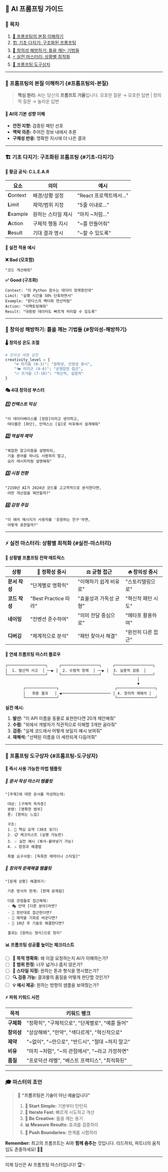 ## 🚀 AI 프롬프팅 가이드

### 📖 목차
1. [🎯 프롬프팅의 본질 이해하기](#프롬프팅의-본질)
2. [🏗️ 기초 다지기: 구조화된 프롬프팅](#기초-다지기)
3. [🎨 창의성 해방하기: 틀을 깨는 기법들](#창의성-해방하기)
4. [⚡ 실전 마스터리: 상황별 최적화](#실전-마스터리)
5. [🔧 프롬프팅 도구상자](#프롬프팅-도구상자)

---

### 🎯 프롬프팅의 본질 이해하기 {#프롬프팅의-본질}

> **핵심 원리:** AI는 당신의 **프롬프트 거울**입니다. 
> 모호한 질문 → 모호한 답변 | 창의적 질문 → 놀라운 답변

#### 🧠 AI의 기본 성향 이해
- **안전 지향:** 검증된 패턴 선호
- **맥락 의존:** 주어진 정보 내에서 추론
- **구체성 반응:** 명확한 지시에 더 나은 결과

---

### 🏗️ 기초 다지기: 구조화된 프롬프팅 {#기초-다지기}

#### 📐 황금 공식: C.L.E.A.R

| 요소 | 의미 | 예시 |
|------|------|------|
| **C**ontext | 배경/상황 설정 | "React 프로젝트에서..." |
| **L**imit | 제약/범위 지정 | "5줄 이내로..." |
| **E**xample | 원하는 스타일 제시 | "마치 ~처럼..." |
| **A**ction | 구체적 행동 지시 | "~를 만들어줘" |
| **R**esult | 기대 결과 명시 | "~할 수 있도록" |

#### 🎪 실전 적용 예시

**❌ Bad (모호함)**
```
"코드 개선해줘"
```

**✅ Good (구조화)**
```
Context: "이 Python 함수는 데이터 정제용인데"
Limit: "실행 시간을 50% 단축하면서"
Example: "판다스의 벡터화 연산처럼"
Action: "리팩토링해줘"
Result: "대용량 데이터도 빠르게 처리할 수 있도록"
```

---

### 🎨 창의성 해방하기: 틀을 깨는 기법들 {#창의성-해방하기}

#### 🌡️ 창의성 온도 조절

```python
# 창의성 레벨 설정
creativity_level = {
    "❄️ 차가움 (0-3)": "정확성, 안정성 중시",
    "🌤️ 미지근 (4-6)": "균형잡힌 접근",
    "🔥 뜨거움 (7-10)": "혁신적, 실험적"
}
```

#### 🎭 4대 창의성 부스터

##### 1️⃣ **컨텍스트 믹싱**
```
"이 데이터베이스를 [정원]이라고 생각하고,
 테이블은 [화단], 인덱스는 [길]로 비유해서 설계해줘"
```

##### 2️⃣ **역설적 제약**
```
"복잡한 알고리즘을 설명하되,
 기술 용어를 하나도 사용하지 말고,
 요리 레시피처럼 설명해줘"
```

##### 3️⃣ **시점 전환**
```
"2150년 AI가 2024년 코드를 고고학적으로 분석한다면,
 어떤 개선점을 제안할까?"
```

##### 4️⃣ **감정 주입**
```
"이 에러 메시지가 사용자를 '응원하는 친구'라면,
 어떻게 표현할까?"
```

---

### ⚡ 실전 마스터리: 상황별 최적화 {#실전-마스터리}

#### 🎯 상황별 프롬프팅 전략 매트릭스

| 상황 | 🧊 정확성 중시 | ⚖️ 균형 접근 | 🔥 창의성 중시 |
|------|--------------|-------------|--------------|
| **문서 작성** | "단계별로 명확히" | "이해하기 쉽게 비유로" | "스토리텔링으로" |
| **코드 작성** | "Best Practice 따라" | "효율성과 가독성 균형" | "혁신적 패턴 시도" |
| **네이밍** | "컨벤션 준수하여" | "의미 전달 중심으로" | "메타포 활용하여" |
| **디버깅** | "체계적으로 분석" | "패턴 찾아서 해결" | "완전히 다른 접근" |

#### 🔄 연쇄 프롬프팅 마스터 플로우

```
┌─────────────────┐     ┌─────────────────┐     ┌─────────────────┐
│  1. 발산적 사고  │ ──▶ │  2. 수렴적 정제  │ ──▶ │  3. 실용적 검증  │
└─────────────────┘     └─────────────────┘     └─────────────────┘
                                                           │
                                                           ▼
        ┌──────────────┐                         ┌─────────────────┐
        │   최종 결과   │ ◀────────────────────── │ 4. 창의적 재해석 │
        └──────────────┘                         └─────────────────┘
```

**실전 예시:**
1. **발산:** "이 API 이름을 동물로 표현한다면 20개 제안해줘"
2. **수렴:** "위에서 개발자가 직관적으로 이해할 3개만 골라줘"
3. **검증:** "실제 코드에서 어떻게 보일지 예시 보여줘"
4. **재해석:** "선택된 이름을 더 세련되게 다듬어줘"

---

### 🔧 프롬프팅 도구상자 {#프롬프팅-도구상자}

#### 🎨 즉시 사용 가능한 마법 템플릿

##### 📝 **문서 작성 마스터 템플릿**
```
"[주제]에 대한 문서를 작성하는데:
 
 대상: [구체적 독자층]
 분량: [명확한 범위]
 톤: [원하는 느낌]
 
 구조:
 1. 🎯 핵심 요약 (30초 읽기)
 2. 📋 체크리스트 (실행 가능한)
 3. 💡 실전 예시 (복사-붙여넣기 가능)
 4. ⚠️ 함정과 해결법
 
 특별 요구사항: [독특한 제약이나 스타일]"
```

##### 🚀 **창의적 문제해결 템플릿**
```
"[문제 상황] 해결하기:

 기존 방식의 한계: [현재 문제점]
 
 다음 관점들로 접근해줘:
 - 🎭 만약 [다른 분야]라면?
 - 🔄 정반대로 접근한다면?
 - 🌈 제약을 기회로 바꾼다면?
 - 💫 10년 후 기술로 해결한다면?
 
 결과는 [원하는 형식]으로 정리"
```

#### 📊 프롬프팅 성공률 높이는 체크리스트

- [ ] **🎯 목적 명확화:** 왜 이걸 요청하는지 AI가 이해하는가?
- [ ] **📏 범위 한정:** 너무 넓거나 좁지 않은가?
- [ ] **🎨 스타일 지정:** 원하는 톤과 형식을 명시했는가?
- [ ] **🔍 검증 가능:** 결과물의 품질을 어떻게 판단할 것인가?
- [ ] **💡 예시 제공:** 원하는 방향의 샘플을 보여줬는가?

#### ⚡ 파워 키워드 사전

| 목적 | 키워드 뱅크 |
|------|------------|
| **구체화** | "정확히", "구체적으로", "단계별로", "예를 들어" |
| **창의성** | "상상해봐", "만약", "색다르게", "혁신적으로" |
| **제약** | "~없이", "~만으로", "반드시", "절대 ~하지 말고" |
| **비유** | "마치 ~처럼", "~의 관점에서", "~라고 가정하면" |
| **품질** | "프로덕션 레벨", "베스트 프랙티스", "최적화된" |

---

### 🎓 마스터의 조언

> 💎 **"프롬프팅은 기술이 아닌 예술입니다"**
> 
> 1. **🎯 Start Simple:** 기본부터 탄탄히
> 2. **🔄 Iterate Fast:** 빠르게 시도하고 개선
> 3. **🎨 Be Creative:** 틀을 깨는 용기
> 4. **📊 Measure Results:** 효과를 검증하라
> 5. **🚀 Push Boundaries:** 한계를 시험하라

**Remember:** 최고의 프롬프트는 AI와 **함께 춤추는** 것입니다. 
리드하되, 파트너의 움직임도 존중하세요! 💃🕺

---

이제 당신은 AI 프롬프팅 마스터입니다! 🏆✨
